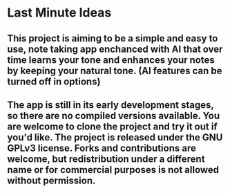 # Last Minute Ideas

## This project is aiming to be a simple and easy to use, note taking app enchanced with AI that over time learns your tone and enhances your notes by keeping your natural tone. (AI features can be turned off in options)

## The app is still in its early development stages, so there are no compiled versions available. You are welcome to clone the project and try it out if you'd like. The project is released under the GNU GPLv3 license. Forks and contributions are welcome, but redistribution under a different name or for commercial purposes is **not allowed without permission**.
